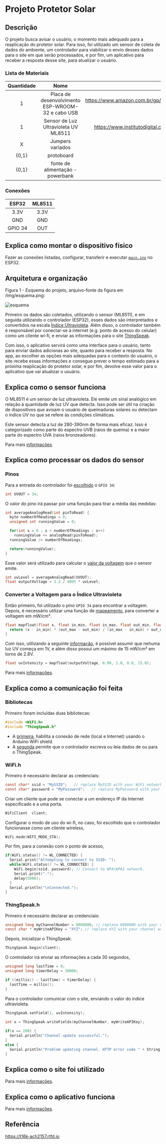 # Projeto Protetor Solar

## Descrição

O projeto busca avisar o usuário, o momento mais adequado para a reaplicação do protetor solar. Para isso, foi utilizado um sensor de coleta de dados do ambiente, um controlador para viabilizar o envio desses dados para o site em que serão processados, e por fim, um aplicativo para receber a resposta desse site, para atualizar o usuário. 

### Lista de Materiais

| Quantidade | Nome | Link para referência |
| :---: | :---: | :---: |
| 1 | Placa de desenvolvimento ESP-WROOM-32 e cabo USB | https://www.amazon.com.br/gp/product/B09491Q4F6/ref=ppx_yo_dt_b_asin_title_o08_s00?ie=UTF8&psc=1 |
| 1 | Sensor de Luz Ultravioleta UV ML8511 | https://www.institutodigital.com.br/produto/sensor-de-luz-ultravioleta-uv-ml8511/ |
| X | Jumpers variados | --- |
| {0,1} | protoboard | --- |
| {0,1} | fonte de alimentação - powerbank | --- |

### Conexões

| ESP32 | ML8511 |
| :---: | :---: |
| 3.3V | 3.3V |
| GND | GND |
| GPIO 34 | OUT |

## Explica como montar o dispositivo físico

Fazer as conexões listadas, configurar, transferir e executar [`main.ino`](/src/main.ino) no ESP32.

## Arquitetura e organização

Figura 1 - Esquema do projeto, arquivo-fonte da figura em /img/esquema.png:

![esquema](/img/esquema.png)

Primeiro os dados são coletados, utilizando o sensor (ML8511), e em seguida utilizando o controlador (ESP32), esses dados são interpretados e convertidos na escala [Índice Ultravioleta](https://pt.wikipedia.org/wiki/%C3%8Dndice_ultravioleta). Além disso, o controlador também é responsável por conectar-se à internet (e.g. ponto de acesso do celular) como um cliente wi-fi, e enviar as informações para o site [ThingSpeak](https://thingspeak.com/).

Com isso, o aplicativo servirá como uma interface para o usuário, tanto para enviar dados adicionas ao site, quanto para receber a resposta. No app, ao escolher as opções mais adequadas para o contexto do usuário, o site recebe essas informações e consegue prever o tempo estimado para a próxima reaplicação do protetor solar, e por fim, devolve esse valor para o aplicativo que vai atualizar o usuário.

## Explica como o sensor funciona

O ML8511 é um sensor de luz ultravioleta. Ele emite um sinal analógico em relação à quantidade de luz UV que detecta. Isso pode ser útil na criação de dispositivos que avisam o usuário de queimaduras solares ou detectam o índice UV no que se refere às condições climáticas. 

Este sensor detecta a luz de 280-390nm de forma mais eficaz. Isso é categorizado como parte do espectro UVB (raios de queima) e a maior parte do espectro UVA (raios bronzeadores).

Para mais [informações](https://t16k-ach2157.readthedocs.io/en/latest/comp/sensor.html#introduzindo-o-ml8511-uv-sensor).

## Explica como processar os dados do sensor

### Pinos

Para a entrada do controlador foi [escolhido](https://t16k-ach2157.readthedocs.io/en/latest/comp/esp.html#notas) o `GPIO 34`:
```C
int UVOUT = 34;
```

O valor do pino irá passar por uma função para tirar a média das medidas:
```C
int averageAnalogRead(int pinToRead) {
  byte numberOfReadings = 8;
  unsigned int runningValue = 0; 

  for(int x = 0 ; x < numberOfReadings ; x++)
    runningValue += analogRead(pinToRead);
  runningValue /= numberOfReadings;

  return(runningValue);  
}
```

Esse valor será utilizado para calcular o [valor da voltagem](https://t16k-ach2157.readthedocs.io/en/latest/comp/sensor.html#aumentar-a-precisao-do-ml8511) que o sensor emite.
```C
int uvLevel = averageAnalogRead(UVOUT);
float outputVoltage = 3.3 / 4095 * uvLevel;
```

### Converter a Voltagem para o Índice Ultravioleta

Então primeiro, foi utilizado o pino `GPIO 34` para encontrar a voltagem.
Depois, é necessário utilizar uma função de [mapeamento](http://forum.arduino.cc/index.php?topic=3922.0), para converter a voltagem em mW/cm².
```C
float mapfloat(float x, float in_min, float in_max, float out_min, float out_max) {
  return (x - in_min) * (out_max - out_min) / (in_max - in_min) + out_min;
}
```

Com isso, utilizando a seguinte [informação](https://cdn.sparkfun.com/datasheets/Sensors/LightImaging/ML8511_3-8-13.pdf), é possível assumir que nehuma luz UV começa em 1V, e além disso possui um máximo de 15 mW/cm² em torno de 2.8V.
```C
float uvIntensity = mapfloat(outputVoltage, 0.99, 2.8, 0.0, 15.0);
```

Para mais [informações](https://t16k-ach2157.readthedocs.io/en/latest/software/ino.html#programas-ino).

## Explica como a comunicação foi feita

### Bibliotecas

Primeiro foram incluídas duas bibliotecas:
```C
#include <WiFi.h>
#include "ThingSpeak.h"
```
- A [primeira](https://github.com/arduino-libraries/WiFi), habilita a conexão de rede (local e Internet) usando o Arduino WiFi shield.
- A [segunda](https://github.com/mathworks/thingspeak-arduino) permite que o controlador escreva ou leia dados de ou para o ThingSpeak.

### WiFi.h

Primeiro é necessário declarar as credenciais:
```C
const char* ssid = "MySSID";   // replace MySSID with your WiFi network name
const char* password = "MyPassword";   // replace MyPassword with your WiFi password
```

Criar um cliente que pode se conectar a um endereço IP da Internet especificado e a uma porta.
```C
WiFiClient  client;
```

Configurar o modo de uso do wi-fi, no caso, foi escolhido que o controlador funcionasse como um cliente wireless,
```C
WiFi.mode(WIFI_MODE_STA);
```

Por fim, para a conexão com o ponto de acesso,
```C
if(WiFi.status() != WL_CONNECTED) {
  Serial.print("Attempting to connect to SSID: ");
  while(WiFi.status() != WL_CONNECTED) {
    WiFi.begin(ssid, password); // Connect to WPA/WPA2 network.
    Serial.print(".");
    delay(5000);     
  } 
  Serial.println("\nConnected.");
}
```

### ThingSpeak.h

Primeiro é necessário declarar as credenciais:
```C
unsigned long myChannelNumber = 0000000; // replace 0000000 with your channel number
const char * myWriteAPIKey = "XYZ"; // replace XYZ with your channel write API Key
```

Depois, inicializar o ThingSpeak:
```C
ThingSpeak.begin(client);
```

O controlador irá enviar as informações a cada 30 segundos,
```C
unsigned long lastTime = 0;
unsigned long timerDelay = 30000;
```
```C
if ((millis() - lastTime) > timerDelay) {
  lastTime = millis();
}
```

Para o controlador comunicar com o site, enviando o valor do índice ultravioleta.
```C
ThingSpeak.setField(1, uvIntensity);
       
int x = ThingSpeak.writeFields(myChannelNumber, myWriteAPIKey);

if(x == 200) {
  Serial.println("Channel update successful.");
}
else {
  Serial.println("Problem updating channel. HTTP error code " + String(x));
}
```

## Explica como o site foi utilizado

Para mais [informações](https://t16k-ach2157.readthedocs.io/en/latest/software/iot.html#iot-analytics).

## Explica como o aplicativo funciona

Para mais [informações](https://t16k-ach2157.readthedocs.io/en/latest/software/aplicativo.html#aplicativo).

## Referência

https://t16k-ach2157.rtfd.io

